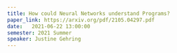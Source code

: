 ```yaml
---
title: How could Neural Networks understand Programs?
paper_link: https://arxiv.org/pdf/2105.04297.pdf
date:   2021-06-22 13:00:00
semester: 2021 Summer
speaker: Justine Gehring
---
```

